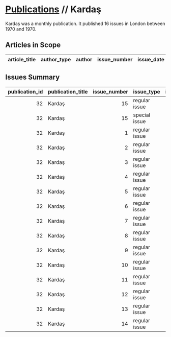 # [Publications](firstlevel_publications.md) // Kardaş

Kardaş was a monthly publication. It published 16 issues in London between 1970 and 1970.

## Articles in Scope

| article_title   | author_type   | author   | issue_number   | issue_date   | pages   |
|-----------------|---------------|----------|----------------|--------------|---------|

## Issues Summary

|   publication_id | publication_title   |   issue_number | issue_type    |   issue_year |   issue_month |   issue_day |   printing_house_name |
|-----------------:|:--------------------|---------------:|:--------------|-------------:|--------------:|------------:|----------------------:|
|               32 | Kardaş              |             15 | regular issue |         1970 |           nan |         nan |                   nan |
|               32 | Kardaş              |             15 | special issue |         1970 |           nan |         nan |                   nan |
|               32 | Kardaş              |              1 | regular issue |          nan |           nan |         nan |                   nan |
|               32 | Kardaş              |              2 | regular issue |          nan |           nan |         nan |                   nan |
|               32 | Kardaş              |              3 | regular issue |          nan |           nan |         nan |                   nan |
|               32 | Kardaş              |              4 | regular issue |          nan |           nan |         nan |                   nan |
|               32 | Kardaş              |              5 | regular issue |          nan |           nan |         nan |                   nan |
|               32 | Kardaş              |              6 | regular issue |          nan |           nan |         nan |                   nan |
|               32 | Kardaş              |              7 | regular issue |          nan |           nan |         nan |                   nan |
|               32 | Kardaş              |              8 | regular issue |          nan |           nan |         nan |                   nan |
|               32 | Kardaş              |              9 | regular issue |          nan |           nan |         nan |                   nan |
|               32 | Kardaş              |             10 | regular issue |          nan |           nan |         nan |                   nan |
|               32 | Kardaş              |             11 | regular issue |          nan |           nan |         nan |                   nan |
|               32 | Kardaş              |             12 | regular issue |          nan |           nan |         nan |                   nan |
|               32 | Kardaş              |             13 | regular issue |          nan |           nan |         nan |                   nan |
|               32 | Kardaş              |             14 | regular issue |          nan |           nan |         nan |                   nan |